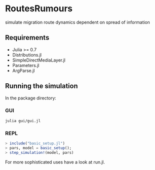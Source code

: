 # RoutesRumours
simulate migration route dynamics dependent on spread of information

## Requirements

* Julia >= 0.7
* Distributions.jl
* SimpleDirectMediaLayer.jl 
* Parameters.jl
* ArgParse.jl

## Running the simulation

In the package directory:

### GUI

```
julia gui/gui.jl
```

### REPL

```julia
> include("basic_setup.jl")
> pars, model = basic_setup();
> step_simulation!(model, pars)
```

For more sophisticated uses have a look at run.jl.
